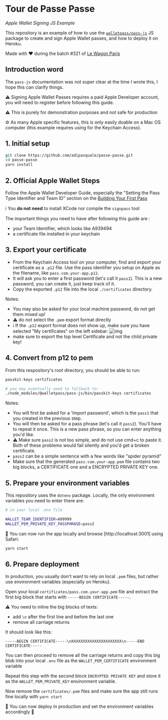 # Tour de Passe Passe

*Apple Wallet Signing JS Example*

This repository is an example of how to use the
[`walletpass/pass-js`](https://github.com/walletpass/pass-js) JS package
to create and sign Apple Wallet passes, and how to deploy it on Heroku.

Made with ❤️ during the batch #321 of [Le Wagon Paris](https://www.lewagon.com)

## Introduction word

The `pass-js`  documentation was not super clear at the time I wrote this,
I hope this can clarify things.

⚠️ Signing Apple Wallet Passes requires a paid Apple Developer account, you will
need to register before following this guide.

⚠️ This is purely for demonstration purposes and not safe for production

⚙️ As many Apple specific features, this is only easily doable on a Mac OS
computer (this example requires using for the Keychain Access).

## 1. Initial setup

```sh
git clone https://github.com/adipasquale/passe-passe.git
cd passe-passe
yarn install
```

## 2. Official Apple Wallet Steps

Follow the Apple Wallet Developer Guide, especially the
"Setting the Pass Type Identifier and Team ID" section on the
[Building Your First Pass](https://developer.apple.com/library/archive/documentation/UserExperience/Conceptual/PassKit_PG/YourFirst.html#//apple_ref/doc/uid/TP40012195-CH2-SW1)

ℹ️ You **do not need** to install XCode nor compile the `signpass` tool

The important things you need to have after following this guide are :

- your Team Identifier, which looks like A939494
- a certificate file installed in your keychain

## 3. Export your certificate

- From the Keychain Access tool on your computer, find and export your
certificate as a `.p12` file.
Use the pass identifier you setup on Apple as the filename,
like `pass.com.your-app.p12`.
- It will ask you to enter a first password (let's call it `pass1`).
This is a new password, you can create it, just keep track of it.
- Copy the exported `.p12` file into the local `./certificates` directory.

Notes:

- You may also be asked for your local machine password, do not get them mixed
up!
- ⚠️ do not select the `.pem` export format directly
- ℹ️ If the `.p12` export format does not show up, make sure you have selected
"My certificates" on the left sidebar: 
![img](https://i.imgur.com/KxoZyuN.png)
- make sure to export the top level Certificate and not the child private key!

## 4. Convert from p12 to pem

From this respository's root directory, you should be able to run:

```sh
passkit-keys certificates

# you may eventually need to fallback to:
./node_modules/@walletpass/pass-js/bin/passkit-keys certificates
```

Notes:

- You will first be asked for a 'Import password', which is the `pass1` that you
created in the previous step.
- You will then be asked for a pass phrase (let's call it `pass2`). You'll have
to repeat it once. This is a new pass phrase, so you can enter anything you'd
like.
- ⚠️ Make sure `pass2` is not too simple, and do not use cmd+c to paste it.
Both of these problems would fail silently and you'd get a broken certificate.
- `pass2` can be a simple sentence with a few words like "spider pyramid"
- Make sure that the generated `pass.com.your-app.pem` file contains two big
blocks, a CERTIFICATE one and a ENCRYPTED PRIVATE KEY one.

## 5. Prepare your environment variables

This repository uses the `dotenv` package. Locally, the only environment
variables you need to enter there are:

```sh
# in your local .env file

WALLET_TEAM_IDENTIFIER=A99999
WALLET_PEM_PRIVATE_KEY_PASSPHRASE=pass2
```

🚀 You can now run the app locally and browse [http://localhost:3001]
using Safari:

```sh
yarn start
```

## 6. Prepare deployment

In production, you usually don't want to rely on local `.pem` files, but rather
use environment variables (especially on Heroku).

Open your local `certificates/pass.com.your-app.pem` file and extract the first
big block that starts with `-----BEGIN CERTIFICATE-----`.

⚠️ You need to inline the big blocks of texts:

- add `\n` after the first line and before the last one
- remove all carriage returns

It should look like this:

```
-----BEGIN CERTIFICATE-----\nXXXXXXXXXXXXXXXXXXXXXX\n-----END CERTIFICATE-----
```

You can then proceed to remove all the carriage returns and copy this big blob
into your local `.env` file as the `WALLET_PEM_CERTIFICATE` environment variable

Repeat this step with the second block `ENCRYPTED PRIVATE KEY` and store it
as the `WALLET_PEM_PRIVATE_KEY` environment variable.

Now remove the `certificates/.pem` files and make sure the app still runs fine
locally with `yarn start`

🏁 You can now deploy in production and set the environment variables
accordingly 🏁
